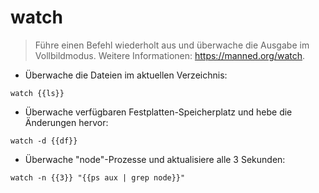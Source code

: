 # watch

> Führe einen Befehl wiederholt aus und überwache die Ausgabe im Vollbildmodus.
> Weitere Informationen: <https://manned.org/watch>.

- Überwache die Dateien im aktuellen Verzeichnis:

`watch {{ls}}`

- Überwache verfügbaren Festplatten-Speicherplatz und hebe die Änderungen hervor:

`watch -d {{df}}`

- Überwache "node"-Prozesse und aktualisiere alle 3 Sekunden:

`watch -n {{3}} "{{ps aux | grep node}}"`
